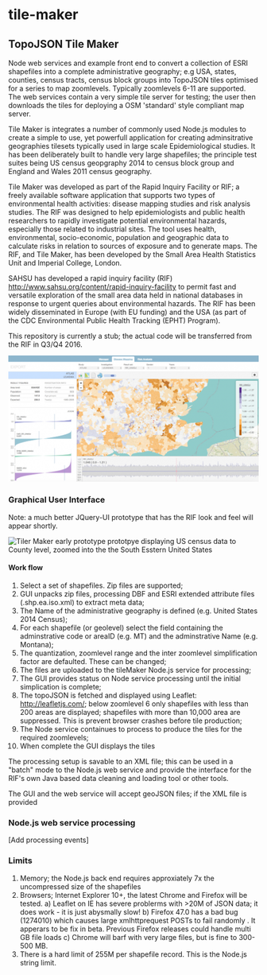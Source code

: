 # tile-maker

## TopoJSON Tile Maker

Node web services and example front end to convert a collection of ESRI shapefiles into a complete administrative geography; 
e.g USA, states, counties, census tracts, census block groups into TopoJSON tiles optimised for a series to map zoomlevels. 
Typically zoomlevels 6-11 are supported. The web services contain a very simple tile server for testing; the user then 
downloads the tiles for deploying a OSM 'standard' style compliant map server.

Tile Maker is integrates a number of commonly used Node.js modules to create a simple to use, yet powerfull application for 
creating adminsitrative geographies tilesets typically used in large scale Epidemiological studies. It has been deliberately built
to handle very large shapefiles; the principle test suites being US census geopgraphy 2014 to census block group and England and 
Wales 2011 census geography.

Tile Maker was developed as part of the Rapid Inquiry Facility or RIF; a freely available software application that supports 
two types of environmental health activities: disease mapping studies and risk analysis studies. The RIF was designed to help 
epidemiologists and public health researchers to rapidly investigate potential environmental hazards, especially those 
related to industrial sites. The tool uses health, environmental, socio-economic, population and geographic data to calculate 
risks in relation to sources of exposure and to generate maps. The RIF, and Tile Maker, has been developed by the Small Area 
Health Statistics Unit and Imperial College, London.

SAHSU has developed a rapid inquiry facility (RIF) http://www.sahsu.org/content/rapid-inquiry-facility to permit fast and versatile exploration of the small area data held in 
national databases in response to urgent queries about environmental hazards. The RIF has been widely disseminated in Europe 
(with EU funding) and the USA (as part of the CDC Environmental Public Health Tracking (EPHT) Program). 
 
This repository is currently a stub; the actual code will be transferred from the RIF in Q3/Q4 2016.

![ Data Viewer prototpye for Disease mapping ](Images/RIF_disease_mapping_screenshot.png?raw=true "Data Viewer prototpye for Disease mapping")

### Graphical User Interface

Note: a much better JQuery-UI prototype that has the RIF look and feel will appear shortly.

![ Tiler Maker early prototype prototpye displaying US census data to County level, zoomed into the the South Esstern United States ](rifWebPlatform/web/docs/screenshots/Tile-Maker_screenshot.png?raw=true "Tile Maker prototpye")

#### Work flow

1. Select a set of shapefiles. Zip files are supported;
2. GUI unpacks zip files, processing DBF and ESRI extended attribute files (.shp.ea.iso.xml) to extract meta data;
3. The Name of the administrative geography is defined (e.g. United States 2014 Census);
4. For each shapefile (or geolevel) select the field containing the adminstrative code or areaID (e.g. MT) and the adminstrative Name (e.g. Montana);
5. The quantization, zoomlevel range and the inter zoomlevel simplification factor are defaulted. These can be changed;
5. The files are uploaded to the tileMaker Node.js service for processing;
6. The GUI provides status on Node service processing until the initial simplication is complete;
7. The topoJSON is fetched and displayed using Leaflet: http://leafletjs.com/; below zoomlevel 6 only shapefiles with less than 200 areas are displayed; shapefiles with more 
   than 10,000 area are suppressed. This is prevent browser crashes before tile production;
8. The Node service containues to process to produce the tiles for the required zoomlevels;
9. When complete the GUI displays the tiles

The processing setup is savable to an XML file; this can be used in a "batch" mode to the Node.js web service and provide the interface for 
the RIF's own Java based data cleaning and loading tool or other tools.

The GUI and the web service will accept geoJSON files; if the XML file is provided 

### Node.js web service processing

[Add processing events]

### Limits

1. Memory; the Node.js back end requires approxiately 7x the uncompressed size of the shapefiles
2. Browsers; Internet Explorer 10+, the latest Chrome and Firefox will be tested. 
     a) Leaflet on IE has severe problerms with >20M of JSON data; it does work - it is just abysmally slow!
     b) Firefox 47.0 has a bad bug (1274010) which causes large xmlhttprequest POSTs to fail randomly . It apperars to be fix in beta. 
        Previous Firefox releases could handle multi GB file loads
     c) Chrome will barf with very large files, but is fine to 300-500 MB.
3. There is a hard limit of 255M per shapefile record. This is the Node.js string limit.   